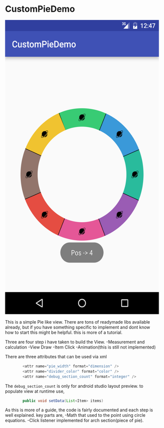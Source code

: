 # CustomPieDemo

<img src="/ScreenShots/device-2016-09-08-124743.png" width="540" height="960"/>

This is a simple Pie like view. 
There are tons of readymade libs available already, but if you have something specific to implement and dont know how to start this might be helpful. this is more of a tutorial.

Three are four step i have taken to build the View.
    -Measurement and calculation
    -View Draw
    -Item Click
    -Animation(this is still not implemented)
    
There are three attributes that can be used via xml    

```Java
        <attr name="pie_width" format="dimension" />
        <attr name="divider_color" format="color" />
        <attr name="debug_section_count" format="integer" />
```

The `debug_section_count` is only for android studio layout preview. to populate view at runtime use, 
```Java
        public void setData(List<Item> items)
```

As this is more of a guide, the code is fairly documented and each step is well explained. key parts are,
    -Math that used to the point using circle equations.
    -Click listener implemented for arch section(piece of pie).
    

